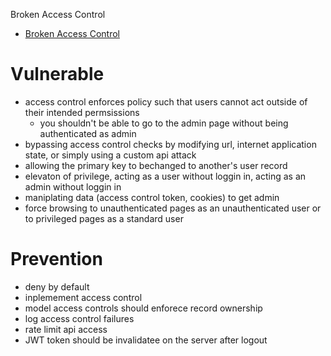 Broken Access Control 

* [Broken Access Control](https://owasp.org/www-project-top-ten/OWASP_Top_Ten_2017/Top_10-2017_A5-Broken_Access_Control)
# Vulnerable 
* access control enforces policy such that users cannot act outside of their intended permsissions 
	* you shouldn't be able to go to the admin page without being authenticated as admin 
* bypassing access control checks by modifying url, internet application state, or simply using a custom api attack
* allowing the primary key to bechanged to another's user record 
* elevaton of privilege, acting as a user without loggin in, acting as an admin without loggin in 
* maniplating data (access control token, cookies) to get admin 
* force browsing to unauthenticated pages as an unauthenticated user or to privileged pages as a standard user
# Prevention 
* deny by default
* inplemement access control 
* model access controls should enforece record ownership 
* log access control failures 
* rate limit api access
* JWT token should be invalidatee on the server after logout 
